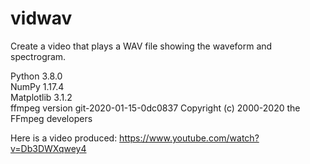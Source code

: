 # vidwav
Create a video that plays a WAV file showing the waveform and spectrogram.

Python 3.8.0<br>
NumPy 1.17.4<br>
Matplotlib 3.1.2<br>
ffmpeg version git-2020-01-15-0dc0837 Copyright (c) 2000-2020 the FFmpeg developers<br>

Here is a video produced: https://www.youtube.com/watch?v=Db3DWXqwey4
